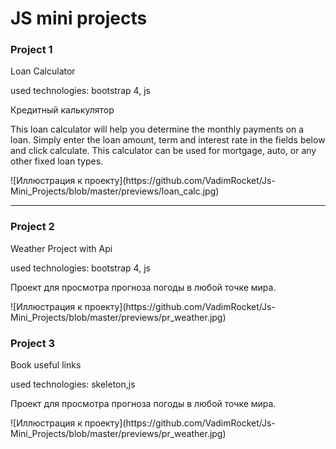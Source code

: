<h1>JS mini projects</h1>
<h3>Project 1</h3>
<p>Loan Calculator</p>
<p>used technologies: bootstrap 4, js</p>
<p>Кредитный калькулятор</p>
<p>This loan calculator will help you determine the monthly payments on a loan. Simply enter the loan amount, term and interest rate in the fields below and click calculate. This calculator can be used for mortgage, auto, or any other fixed loan types.</p>
![Иллюстрация к проекту](https://github.com/VadimRocket/Js-Mini_Projects/blob/master/previews/loan_calc.jpg)
<hr>
<h3>Project 2</h3>
<p>Weather Project with Api</p>
<p>used technologies: bootstrap 4, js</p>
<p>Проект для просмотра прогноза погоды в любой точке мира. </p>
![Иллюстрация к проекту](https://github.com/VadimRocket/Js-Mini_Projects/blob/master/previews/pr_weather.jpg)
<h3>Project 3</h3>
<p>Book useful links</p>
<p>used technologies: skeleton,js</p>
<p>Проект для просмотра прогноза погоды в любой точке мира. </p>
![Иллюстрация к проекту](https://github.com/VadimRocket/Js-Mini_Projects/blob/master/previews/pr_weather.jpg)